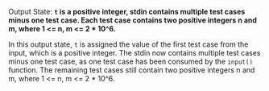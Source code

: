 Output State: **`t` is a positive integer, stdin contains multiple test cases minus one test case. Each test case contains two positive integers n and m, where 1 <= n, m <= 2 * 10^6.**

In this output state, `t` is assigned the value of the first test case from the input, which is a positive integer. The stdin now contains multiple test cases minus one test case, as one test case has been consumed by the `input()` function. The remaining test cases still contain two positive integers n and m, where 1 <= n, m <= 2 * 10^6.